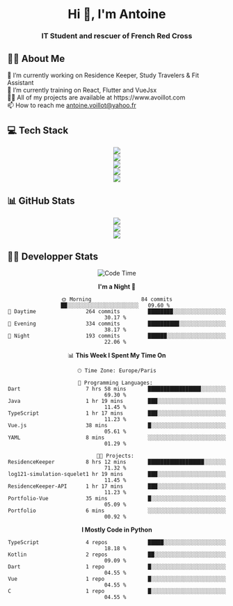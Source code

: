 <h1 align="center" text-decoration="none">Hi 👋, I'm Antoine</h1>
<h3 align="center">IT Student and rescuer of French Red Cross</h3>

  
## 👨‍🎓 About Me
  <div align="left">
🔭 I’m currently working on Residence Keeper, Study Travelers & Fit Assistant</br>
🌱 I’m currently training on React, Flutter and VueJsx</br>
👨‍💻 All of my projects are available at https://www.avoillot.com</br>
📫 How to reach me <a href=mailto:antoine.voillot@yahoo.fr >antoine.voillot@yahoo.fr</a></br>
</div>

## 💻 Tech Stack
<div align="center">
  <img src="https://skillicons.dev/icons?i=react,ts,vue,vite,js,html,css,php,symfony" /></br>
  <img src="https://skillicons.dev/icons?i=c,java,py" /></br>
  <img src="https://skillicons.dev/icons?i=discord,bots" /></br>
<img src="https://skillicons.dev/icons?i=kotlin,flutter" /></br>
  <img src="https://skillicons.dev/icons?i=androidstudio,figma,github,gitlab,postman,vscode" />
</div>

## 📊 GitHub Stats
<div align="center">

![](http://github-profile-summary-cards.vercel.app/api/cards/profile-details?username=Psykoxen&theme=dark)  <br/>
![](https://github-readme-streak-stats.herokuapp.com/?user=Psykoxen&theme=dark&hide_border=false)<br/>
![](https://github-readme-stats.vercel.app/api/top-langs/?username=Psykoxen&theme=dark&hide_border=false&include_all_commits=true&count_private=true&layout=compact)<br/>

</div>

## 👨‍💻 Developper Stats
<div align="center">

<!--START_SECTION:waka-->
![Code Time](http://img.shields.io/badge/Code%20Time-83%20hrs%2041%20mins-blue)

**I'm a Night 🦉** 

```text
🌞 Morning                84 commits          ██░░░░░░░░░░░░░░░░░░░░░░░   09.60 % 
🌆 Daytime                264 commits         ████████░░░░░░░░░░░░░░░░░   30.17 % 
🌃 Evening                334 commits         ██████████░░░░░░░░░░░░░░░   38.17 % 
🌙 Night                  193 commits         ██████░░░░░░░░░░░░░░░░░░░   22.06 % 
```


📊 **This Week I Spent My Time On** 

```text
🕑︎ Time Zone: Europe/Paris

💬 Programming Languages: 
Dart                     7 hrs 58 mins       █████████████████░░░░░░░░   69.30 % 
Java                     1 hr 19 mins        ███░░░░░░░░░░░░░░░░░░░░░░   11.45 % 
TypeScript               1 hr 17 mins        ███░░░░░░░░░░░░░░░░░░░░░░   11.23 % 
Vue.js                   38 mins             █░░░░░░░░░░░░░░░░░░░░░░░░   05.61 % 
YAML                     8 mins              ░░░░░░░░░░░░░░░░░░░░░░░░░   01.29 % 

🐱‍💻 Projects: 
ResidenceKeeper          8 hrs 12 mins       ██████████████████░░░░░░░   71.32 % 
log121-simulation-squelet1 hr 19 mins        ███░░░░░░░░░░░░░░░░░░░░░░   11.45 % 
ResidenceKeeper-API      1 hr 17 mins        ███░░░░░░░░░░░░░░░░░░░░░░   11.23 % 
Portfolio-Vue            35 mins             █░░░░░░░░░░░░░░░░░░░░░░░░   05.09 % 
Portfolio                6 mins              ░░░░░░░░░░░░░░░░░░░░░░░░░   00.92 % 
```

**I Mostly Code in Python** 

```text
TypeScript               4 repos             █████░░░░░░░░░░░░░░░░░░░░   18.18 % 
Kotlin                   2 repos             ██░░░░░░░░░░░░░░░░░░░░░░░   09.09 % 
Dart                     1 repo              █░░░░░░░░░░░░░░░░░░░░░░░░   04.55 % 
Vue                      1 repo              █░░░░░░░░░░░░░░░░░░░░░░░░   04.55 % 
C                        1 repo              █░░░░░░░░░░░░░░░░░░░░░░░░   04.55 % 
```




<!--END_SECTION:waka-->

</div>
